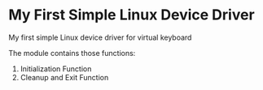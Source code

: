 # My First Simple Linux Device Driver
My first simple Linux device driver for virtual keyboard

The module contains those functions:
1. Initialization Function
2. Cleanup and Exit Function
